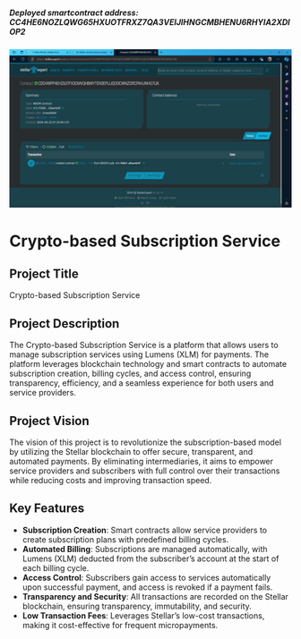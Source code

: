 ##### Deployed smartcontract address: CC4HE6NOZLQWG65HXUOTFRXZ7QA3VEIJIHNGCMBHENU6RHYIA2XDIOP2

![img_1.png](img_1.png)

# Crypto-based Subscription Service

## Project Title
Crypto-based Subscription Service

## Project Description
The Crypto-based Subscription Service is a platform that allows users to manage subscription services using Lumens (XLM) for payments. The platform leverages blockchain technology and smart contracts to automate subscription creation, billing cycles, and access control, ensuring transparency, efficiency, and a seamless experience for both users and service providers.

## Project Vision
The vision of this project is to revolutionize the subscription-based model by utilizing the Stellar blockchain to offer secure, transparent, and automated payments. By eliminating intermediaries, it aims to empower service providers and subscribers with full control over their transactions while reducing costs and improving transaction speed.

## Key Features
- **Subscription Creation**: Smart contracts allow service providers to create subscription plans with predefined billing cycles.
- **Automated Billing**: Subscriptions are managed automatically, with Lumens (XLM) deducted from the subscriber’s account at the start of each billing cycle.
- **Access Control**: Subscribers gain access to services automatically upon successful payment, and access is revoked if a payment fails.
- **Transparency and Security**: All transactions are recorded on the Stellar blockchain, ensuring transparency, immutability, and security.
- **Low Transaction Fees**: Leverages Stellar’s low-cost transactions, making it cost-effective for frequent micropayments.
